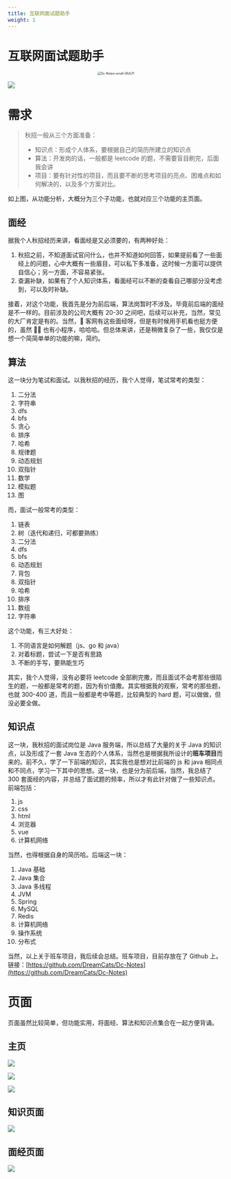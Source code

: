 ```yaml
---
title: 互联网面试题助手
weight: 1
---
```


# 互联网面试题助手

<div align=center>
<img src="https://imgs.heiye.site/blog/online-interview-qr.jpg" alt="Dc-Notes-small-OlULPl" style="zoom:50%;" />
</div>

![](https://cdn.nlark.com/yuque/0/2021/png/1067743/1616314950564-0a745bb8-e526-41ba-a11f-b6a4c9c1241b.png#align=left&display=inline&height=2228&margin=%5Bobject%20Object%5D&originHeight=2228&originWidth=2658&size=0&status=done&style=none&width=2658)

# 需求

> 秋招一般从三个方面准备：
>
> - 知识点：形成个人体系，要根据自己的简历所建立的知识点
> - 算法：开发岗的话，一般都是 leetcode 的题，不需要盲目刷完，后面我会讲
> - 项目：要有针对性的项目，而且要不断的思考项目的亮点、困难点和如何解决的，以及多个方案对比。

如上图，从功能分析，大概分为三个子功能，也就对应三个功能的主页面。

## 面经

据我个人秋招经历来讲，看面经是又必须要的，有两种好处：

1. 秋招之前，不知道面试官问什么，也并不知道如何回答，如果提前看了一些面经上的问题，心中大概有一些眉目，可以私下多准备，这时候一方面可以提供自信心；另一方面，不容易紧张。
1. 查漏补缺，如果有了个人知识体系，看面经可以不断的查看自己哪部分没考虑到，可以及时补缺。

接着，对这个功能，我首先是分为前后端，算法岗暂时不涉及。毕竟前后端的面经是不一样的。目前涉及的公司大概有 20-30 之间吧，后续可以补充，当然，常见的大厂肯定是有的。当然，🐂 客网有这些面经呀，但是有时候用手机看也挺方便的，虽然 🐂🐂 也有小程序，哈哈哈。但总体来讲，还是稍微复杂了一些，我仅仅是想一个简简单单的功能的嘛，简约。

## 算法

这一块分为笔试和面试。以我秋招的经历，我个人觉得，笔试常考的类型：

1. 二分法
2. 字符串
3. dfs
4. bfs
5. 贪心
6. 排序
7. 哈希
8. 规律题
9. 动态规划
10. 双指针
11. 数学
12. 模拟题
13. 图

而，面试一般常考的类型：

1. 链表
2. 树（迭代和递归，可都要熟练）
3. 二分法
4. dfs
5. bfs
6. 动态规划
7. 背包
8. 双指针
9. 哈希
10. 排序
11. 数组
12. 字符串

这个功能，有三大好处：

1. 不同语言是如何解题（js、go 和 java）
2. 对着标题，尝试一下是否有思路
3. 不断的手写，要熟能生巧

其实，我个人觉得，没有必要将 leetcode 全部刷完撒，而且面试不会考那些很陌生的题，一般都是常考的题，因为有价值撒。其实根据我的观察，常考的那些题，也就 300-400 道，而且一般都是考中等题，比较典型的 hard 题，可以做做，但没必要全做。

## 知识点

这一块，我秋招的面试岗位是 Java 服务端，所以总结了大量的关于 Java 的知识点，以及形成了一套 Java 生态的个人体系，当然也是根据我所设计的**班车项目**而来的。前不久，学了一下前端的知识，其实我也是想对比前端的 js 和 java 相同点和不同点，学习一下其中的思想。这一块，也是分为前后端，当然，我总结了 300 套面经的内容，并总结了面试题的频率，所以才有此针对做了一些知识点。前端包括：

1. js
2. css
3. html
4. 浏览器
5. vue
6. 计算机网络

当然，也得根据自身的简历哈。后端这一块：

1. Java 基础
2. Java 集合
3. Java 多线程
4. JVM
5. Spring
6. MySQL
7. Redis
8. 计算机网络
9. 操作系统
10. 分布式

当然，以上关于班车项目，我后续会总结。班车项目，目前存放在了 Github 上。链接：[https://github.com/DreamCats/Dc-Notes](https://github.com/DreamCats/Dc-Notes)

# 页面

页面虽然比较简单，但功能实用，将面经、算法和知识点集合在一起方便背诵。

## 主页

![](https://imgs.heiye.site/byte/1644979793216.png)

![](https://imgs.heiye.site/byte/1644979858216.png)

![](https://imgs.heiye.site/byte/1644979883388.png)

## 知识页面

![](https://imgs.heiye.site/byte/1644979824216.png)

## 面经页面

![](https://imgs.heiye.site/byte/1644979841099.png)
